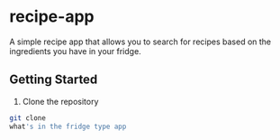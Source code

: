 # recipe-app
A simple recipe app that allows you to search for recipes based on the ingredients you have in your fridge.

## Getting Started

1. Clone the repository
```bash
git clone
what's in the fridge type app
